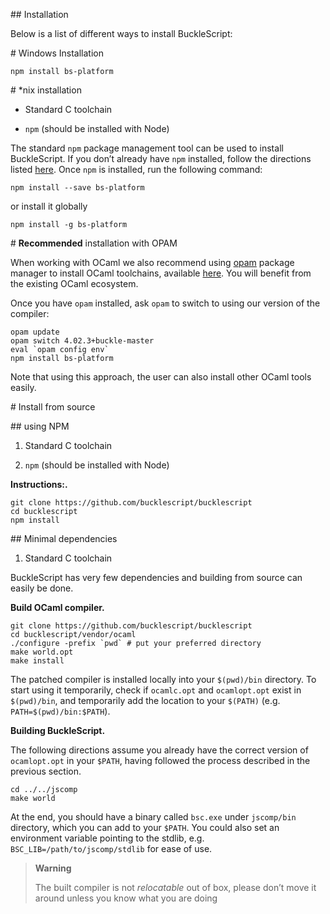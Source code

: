 \#\# Installation

Below is a list of different ways to install BuckleScript:

\# Windows Installation

    npm install bs-platform

\# \*nix installation

-   Standard C toolchain

-   `npm` (should be installed with Node)

The standard `npm` package management tool can be used to install
BuckleScript. If you don’t already have `npm` installed, follow the
directions listed
[here](https://docs.npmjs.com/getting-started/installing-node). Once
`npm` is installed, run the following command:

    npm install --save bs-platform

or install it globally

    npm install -g bs-platform

\# **Recommended** installation with OPAM

When working with OCaml we also recommend using
[opam](https://opam.ocaml.org) package manager to install OCaml
toolchains, available [here](https://opam.ocaml.org/doc/Install.html).
You will benefit from the existing OCaml ecosystem.

Once you have `opam` installed, ask `opam` to switch to using our
version of the compiler:

    opam update
    opam switch 4.02.3+buckle-master
    eval `opam config env`
    npm install bs-platform

Note that using this approach, the user can also install other OCaml
tools easily.

\# Install from source

\#\# using NPM

1.  Standard C toolchain

2.  `npm` (should be installed with Node)

**Instructions:.**

    git clone https://github.com/bucklescript/bucklescript
    cd bucklescript
    npm install

\#\# Minimal dependencies

1.  Standard C toolchain

BuckleScript has very few dependencies and building from source can
easily be done.

**Build OCaml compiler.**

    git clone https://github.com/bucklescript/bucklescript
    cd bucklescript/vendor/ocaml
    ./configure -prefix `pwd` # put your preferred directory
    make world.opt
    make install

The patched compiler is installed locally into your `$(pwd)/bin`
directory. To start using it temporarily, check if `ocamlc.opt` and
`ocamlopt.opt` exist in `$(pwd)/bin`, and temporarily add the location
to your `$(PATH)` (e.g. `PATH=$(pwd)/bin:$PATH`).

**Building BuckleScript.**

The following directions assume you already have the correct version of
`ocamlopt.opt` in your `$PATH`, having followed the process described in
the previous section.

    cd ../../jscomp
    make world

At the end, you should have a binary called `bsc.exe` under `jscomp/bin`
directory, which you can add to your `$PATH`. You could also set an
environment variable pointing to the stdlib, e.g.
`BSC_LIB=/path/to/jscomp/stdlib` for ease of use.

> **Warning**
>
> The built compiler is not *relocatable* out of box, please don’t move
> it around unless you know what you are doing
